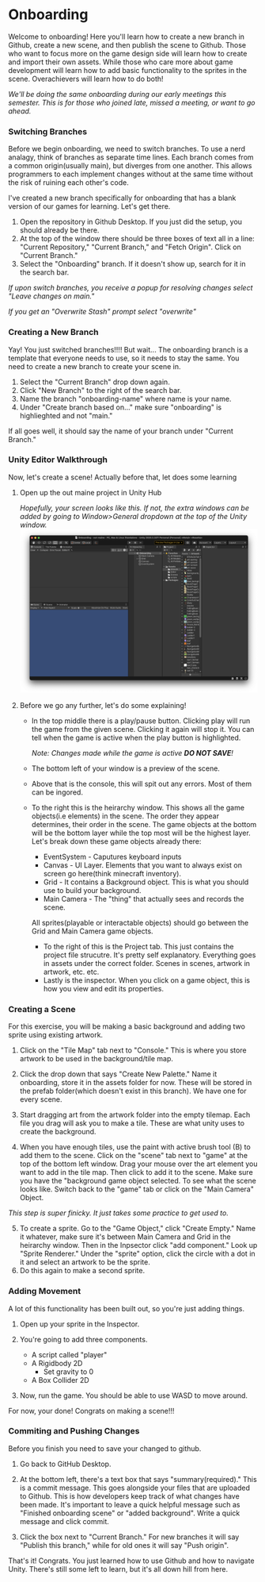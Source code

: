 # Onboarding

Welcome to onboarding! Here you'll learn how to create a new branch in Github, create a new scene, and then publish the scene to Github. Those who want to focus more on the game design side will learn how to create and import their own assets. While those who care more about game development will learn how to add basic functionality to the sprites in the scene. Overachievers will learn how to do both!

_We'll be doing the same onboarding during our early meetings this semester. This is for those who joined late, missed a meeting, or want to go ahead._

### Switching Branches

Before we begin onboarding, we need to switch branches. To use a nerd analagy, think of branches as separate time lines. Each branch comes from a common origin(usually main), but diverges from one another. This allows programmers to each implement changes without at the same time without the risk of ruining each other's code.   

I've created a new branch specifically for onboarding that has a blank version of our games for learning. Let's get there.

1. Open the repository in Github Desktop. If you just did the setup, you should already be there.
2. At the top of the window there should be three boxes of text all in a line: "Current Repository," "Current Branch," and "Fetch Origin". Click on "Current Branch."
3. Select the "Onboarding" branch. If it doesn't show up, search for it in the search bar. 

_If upon switch branches, you receive a popup for resolving changes select "Leave changes on main."_

_If you get an "Overwrite Stash" prompt select "overwrite"_

### Creating a New Branch

Yay! You just switched branches!!!! But wait... The onboarding branch is a template that everyone needs to use, so it needs to stay the same. You need to create a new branch to create your scene in.

1. Select the "Current Branch" drop down again.
2. Click "New Branch" to the right of the search bar.
3. Name the branch "onboarding-name" where name is your name.
4. Under "Create branch based on..." make sure "onboarding" is highlieghted and not "main."

If all goes well, it should say the name of your branch under "Current Branch."

### Unity Editor Walkthrough

Now, let's create a scene! Actually before that, let does some learning

1. Open up the out maine project in Unity Hub

    _Hopefully, your screen looks like this. If not, the extra windows can be added by going to Window>General dropdown at the top of the Unity window._
![Unity Start Screen](unity.png)

2.  Before we go any further, let's do some explaining! 
    - In the top middle there is a play/pause button. Clicking play will run the game from the given scene. Clicking it again will stop it. You can tell when the game is active when the play button is highlighted.

         _Note: Changes made while the game is active **DO NOT SAVE**!_

    - The bottom left of your window is a preview of the scene.
    - Above that is the console, this will spit out any errors. Most of them can be ingored. 
    - To the right this is the heirarchy window. This shows all the game objects(i.e elements) in the scene. The order they appear determines, their order in the scene. The game objects at the bottom will be the bottom layer while the top most will be the highest layer. Let's break down these game objects already there:
        - EventSystem - Caputures keyboard inputs
        - Canvas - UI Layer. Elements that you want to always exist on screen go here(think minecraft inventory).
        - Grid - It  contains a Background object. This is what you should use to build your background.
        - Main Camera - The "thing" that actually sees and records the scene.  

        All sprites(playable or interactable objects) should go between the Grid and Main Camera game objects.
        
        - To the right of this is the Project tab. This just contains the project file strucutre. It's pretty self explanatory. Everything goes in assets under the correct folder. Scenes in scenes, artwork in artwork, etc. etc.
        - Lastly is the inspector. When you click on a game object, this is how you view and edit its properties.

    
###  Creating a Scene

For this exercise, you will be making a basic background and adding two sprite using existing artwork.

1. Click on the "Tile Map" tab next to "Console." This is where you store artwork to be used in the background/tile map.

2. Click the drop down that says "Create New Palette." Name it onboarding, store it in the assets folder for now. These will be stored in the prefab folder(which doesn't exist in this branch). We have one for every scene.

3. Start dragging art from the artwork folder into the empty tilemap. Each file you drag will ask you to make a tile. These are what unity uses to create the background.

4. When you have enough tiles, use the paint with active brush tool (B) to add them to the scene. Click on the "scene" tab next to "game" at the top of the bottom left window. Drag your mouse over the art element you want to add in the tile map. Then click to add it to the scene. Make sure you have the "background game object selected. To see what the scene looks like. Switch back to the "game" tab or click on the "Main Camera" Object.

_This step is super finicky. It just takes some practice to get used to._

5. To create a sprite. Go to the "Game Object," click "Create Empty." Name it whatever, make sure it's between Main Camera and Grid in the heirarchy window. Then in the Inpsector click "add component." Look up "Sprite Renderer." Under the "sprite" option, click the circle with a dot in it and select an artwork to be the sprite.
6. Do this again to make a second sprite.

### Adding Movement

A lot of this functionality has been built out, so you're just adding things.

1. Open up your sprite in the Inspector.
2. You're going to add three components.

    - A script called "player"
    - A Rigidbody 2D
        - Set gravity to 0
    - A Box Collider 2D

3. Now, run the game. You should be able to use WASD to move around.

For now, your done! Congrats on making a scene!!!


### Commiting and Pushing Changes

Before you finish you need to save your changed to github.

1. Go back to GitHub Desktop.

2. At the bottom left, there's a text box that says "summary(required)." This is a commit message. This goes alongside your files that are uploaded to Github. This is how developers keep track of what changes have been made. It's important to leave a quick helpful message such as "Finished onboarding scene" or "added background". Write a quick message and click commit.

3. Click the box next to "Current Branch." For new branches it will say "Publish this branch," while for old ones it will say "Push origin".


That's it! Congrats. You just learned how to use Github and how to navigate Unity. There's still some left to learn, but it's all down hill from here.



